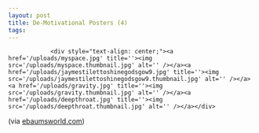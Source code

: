 ```yaml
---
layout: post
title: De-Motivational Posters (4)
tags:
---
```



                <div style="text-align: center;"><a href='/uploads/myspace.jpg' title=''><img src='/uploads/myspace.thumbnail.jpg' alt='' /></a><a href='/uploads/jaymestilettoshinegodsgow9.jpg' title=''><img src='/uploads/jaymestilettoshinegodsgow9.thumbnail.jpg' alt='' /></a><a href='/uploads/gravity.jpg' title=''><img src='/uploads/gravity.thumbnail.jpg' alt='' /></a><a href='/uploads/deepthroat.jpg' title=''><img src='/uploads/deepthroat.thumbnail.jpg' alt='' /></a></div>
<p>(via <a href="http://www.ebaumsworld.com/pictures/view/43917/">ebaumsworld.com</a>)</p>
